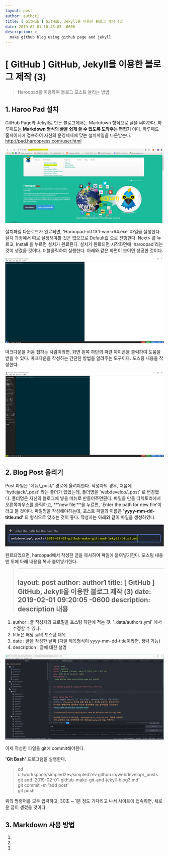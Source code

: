 ```yaml
---
layout: post
author: author1
title: [ GitHub ] GitHub, Jekyll을 이용한 블로그 제작 (3)
date: 2019-02-01 10:48:05 -0600
description: >
  make github blog using github page and jekyll
---
```


# [ GitHub ] GitHub, Jekyll을 이용한 블로그 제작 (3)

> Haroopad를 이용하여 블로그 포스트 올리는 방법

## 1. Haroo Pad 설치
GitHub Page와 Jekyll로 만든 블로그에서는 Markdown 형식으로 글을 써야한다.
하루패드는 **Markdown 형식의 글을 쉽게 쓸 수 있도록 도와주는 편집기** 이다.
하루패드 홈페이지에 접속하여 자신의 운영체제에 맞는 설치파일을 다운받는다.
<http://pad.haroopress.com/user.html>

![screenshot](/assets/img/blog/post-2019-02-01/haroo-pad-setting1.JPG)  

설치파일 다운로드가 완료되면, 'Haroopad-v0.13.1-win-x64.exe' 파일을 실행한다.
설치 과정에서 따로 설정해야할 것은 없으므로 Default값 으로 진행한다.
Next> 를 누르고, Install 을 누르면 설치가 완료된다.
설치가 완료되면 시작화면에 'haroopad'라는 것이 생겼을 것이다. 더블클릭하여 실행한다.
아래와 같은 화면이 보이면 성공한 것이다.

![screenshot](/assets/img/blog/post-2019-02-01/haroo-pad-setting2.JPG)  

마크다운을 처음 접하는 사람이라면, 화면 왼쪽 하단의 파란 아이콘을 클릭하여 도움을 받을 수 있다.
마크다운을 작성하는 간단한 방법을 알려주는 도구이다. 포스팅 내용을 작성한다.

![screenshot](/assets/img/blog/post-2019-02-01/haroo-pad-setting3.JPG)  

## 2. Blog Post 올리기
Post 파일은 '메뉴/_post/' 경로에 올려야한다.
작성자의 경우, 처음에 'hydejack/_post' 라는 폴더가 있었는데, 폴더명을 'webdevelop/_post' 로 변경했다.
폴더명은 자신의 블로그에 넣을 메뉴로 만들어주면된다.
파일을 만들 디렉토리에서 오른쪽마우스를 클릭하고, **'new file'**을 누르면, 'Enter the path for new file'이라고 뜰 것이다.
파일명을 작성해야하는데, 포스트 파일의 이름은 **'yyyy-mm-dd-title.md'** 의 형식으로 맞추는 것이 좋다.
작성자는 아래와 같이 파일을 생성하였다.

![screenshot](/assets/img/blog/post-2019-02-01/make-post1.JPG)  

완료되었으면, haroopad에서 작성한 글을 복사하여 파일에 붙여넣기한다.
포스팅 내용 맨 위에 아래 내용을 복사 붙여넣기한다.

> ---  
> layout: post
> author: author1
> title: [ GitHub ] GitHub, Jekyll을 이용한 블로그 제작 (3)
> date: 2019-02-01 09:20:05 -0600
> description: description 내용
> ---

1. author : 글 작성자의 프로필을 포스팅 하단에 적는 것. '_data/authors.yml' 에서 수정할 수 있다.
2. title은 해당 글의 포스팅 제목
3. date : 글을 작성한 날짜 (파일 제목형식이 yyyy-mm-dd-title이라면, 생략 가능)
4. description : 글에 대한 설명

![screenshot](/assets/img/blog/post-2019-02-01/make-post2.JPG)  

이제 작성한 파일을 git에 commit해야한다.

**'Git Bash'** 프로그램을 실행한다.
> cd c:/workspace/simpled2ev/simpled2ev.github.io/webdevelop/_posts  
> git add '2019-02-01-github-make-git-and-jekyll-blog3.md'  
> git commit -m 'add post'  
> git push  

위의 명령어를 모두 입력하고, 30초 ~ 1분 정도 기다리고 나서 사이트에 접속하면, 새로운 글이 생겼을 것이다.




## 3. Markdown 사용 방법
1.
2.
3.

